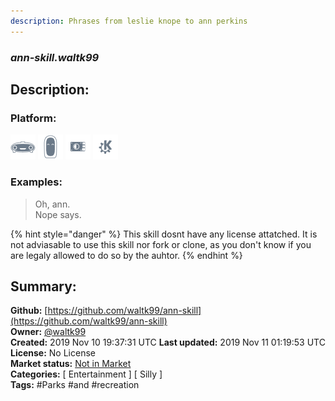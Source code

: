 ```yaml
---
description: Phrases from leslie knope to ann perkins
---
```


### _ann-skill.waltk99_  
## Description:  
  
  
  
### Platform:  
 ![Mark I](../.gitbook/assets/mark-1-icon.png)  ![Mark II](../.gitbook/assets/mark-2-icon.png)  ![Picroft](../.gitbook/assets/picroft-icon.png)  ![plasmoid](../.gitbook/assets/kde.png)   
### Examples:  
> Oh, ann.  
> Nope says.  
  
{% hint style="danger" %}
This skill dosnt have any license attatched. It is not adviasable to use this skill nor fork or clone, as you don't know if you are legaly allowed to do so by the auhtor.
{% endhint %}
  
## Summary:  
**Github:** [https://github.com/waltk99/ann-skill](https://github.com/waltk99/ann-skill)  
**Owner:** [@waltk99](https://github.com/waltk99)  
**Created:** 2019 Nov 10 19:37:31 UTC  **Last updated:** 2019 Nov 11 01:19:53 UTC  
**License:** No License  
**Market status:** [Not in Market](https://market.mycroft.ai/skill/)  
**Categories:** [ Entertainment ] [ Silly ]   
**Tags:** \#Parks \#and \#recreation   
